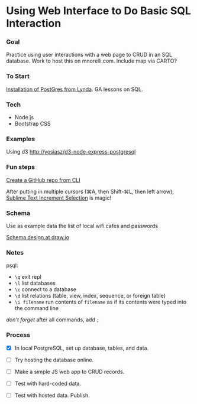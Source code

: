 # Using Web Interface to Do Basic SQL Interaction

### Goal 
Practice using user interactions with a web page to CRUD in an SQL database.  Work to host this on mnorelli.com.  Include map via CARTO?

### To Start
[Installation of PostGres from Lynda](https://www.lynda.com/PostgreSQL-tutorials/Getting-most-out-Quick-Start/73930/93124-4.html).
GA lessons on SQL.


### Tech
- Node.js
- Bootstrap CSS

### Examples
Using d3 [http://yosiasz/d3-node-express-postgresql]()

### Fun steps
[Create a GitHub repo from CLI](https://stackoverflow.com/questions/2423777/is-it-possible-to-create-a-remote-repo-on-github-from-the-cli-without-opening-br)

After putting in multiple cursors  (⌘A, then Shift-⌘L, then left arrow), [Sublime Text Increment Selection](https://github.com/yulanggong/IncrementSelection) is magic!


### Schema
Use as example data the list of local wifi cafes and passwords

[Schema design at draw.io](https://www.draw.io/#G0B3r-2ApUW3VzbVl0NFlHQUNRRkk)

### Notes
psql:

- ```\q``` exit repl
- ```\l``` list databases
- ```\c``` connect to a database
- ```\d``` list relations (table, view, index, sequence, or foreign table)
- ```\i filename``` run contents of ```filename``` as if its contents were typed into the command line

*don't forget* after all commands, add ```;```

### Process
- [x] In local PostgreSQL, set up database, tables, and data.
- [ ] Try hosting the database online.
- [ ] Make a simple JS web app to CRUD records.
- [ ] Test with hard-coded data.
- [ ] Test with hosted data.
Publish.


